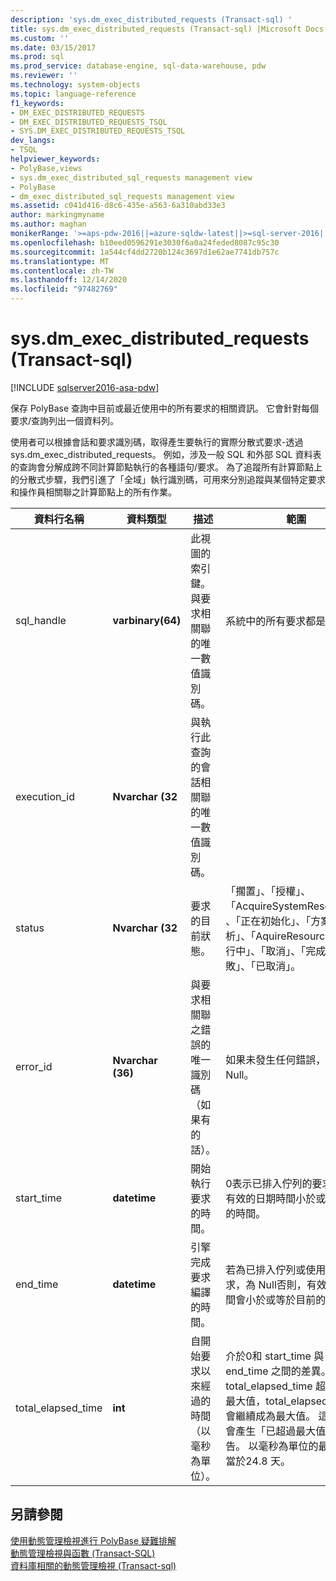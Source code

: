 ```yaml
---
description: 'sys.dm_exec_distributed_requests (Transact-sql) '
title: sys.dm_exec_distributed_requests (Transact-sql) |Microsoft Docs
ms.custom: ''
ms.date: 03/15/2017
ms.prod: sql
ms.prod_service: database-engine, sql-data-warehouse, pdw
ms.reviewer: ''
ms.technology: system-objects
ms.topic: language-reference
f1_keywords:
- DM_EXEC_DISTRIBUTED_REQUESTS
- DM_EXEC_DISTRIBUTED_REQUESTS_TSQL
- SYS.DM_EXEC_DISTRIBUTED_REQUESTS_TSQL
dev_langs:
- TSQL
helpviewer_keywords:
- PolyBase,views
- sys.dm_exec_distributed_sql_requests management view
- PolyBase
- dm_exec_distributed_sql_requests management view
ms.assetid: c041d416-d8c6-435e-a563-6a310abd33e3
author: markingmyname
ms.author: maghan
monikerRange: '>=aps-pdw-2016||=azure-sqldw-latest||>=sql-server-2016||>=sql-server-linux-2017||=azuresqldb-mi-current'
ms.openlocfilehash: b10eed0596291e3030f6a0a24feded8087c95c30
ms.sourcegitcommit: 1a544cf4dd2720b124c3697d1e62ae7741db757c
ms.translationtype: MT
ms.contentlocale: zh-TW
ms.lasthandoff: 12/14/2020
ms.locfileid: "97482769"
---
```

# <a name="sysdm_exec_distributed_requests-transact-sql"></a>sys.dm_exec_distributed_requests (Transact-sql) 
[!INCLUDE [sqlserver2016-asa-pdw](../../includes/applies-to-version/sqlserver2016-asa-pdw.md)]

  保存 PolyBase 查詢中目前或最近使用中的所有要求的相關資訊。 它會針對每個要求/查詢列出一個資料列。  
  
 使用者可以根據會話和要求識別碼，取得產生要執行的實際分散式要求-透過 sys.dm_exec_distributed_requests。 例如，涉及一般 SQL 和外部 SQL 資料表的查詢會分解成跨不同計算節點執行的各種語句/要求。 為了追蹤所有計算節點上的分散式步驟，我們引進了「全域」執行識別碼，可用來分別追蹤與某個特定要求和操作員相關聯之計算節點上的所有作業。  
  
|資料行名稱|資料類型|描述|範圍|  
|-----------------|---------------|-----------------|-----------|  
|sql_handle|**varbinary(64)**|此視圖的索引鍵。 與要求相關聯的唯一數值識別碼。|系統中的所有要求都是唯一的。|  
|execution_id|**Nvarchar (32**|與執行此查詢的會話相關聯的唯一數值識別碼。||  
|status|**Nvarchar (32**|要求的目前狀態。|「擱置」、「授權」、「AcquireSystemResources」、「正在初始化」、「方案」、「剖析」、「AquireResources」、「執行中」、「取消」、「完成」、「失敗」、「已取消」。|  
|error_id|**Nvarchar (36)**|與要求相關聯之錯誤的唯一識別碼（如果有的話）。|如果未發生任何錯誤，則設定為 Null。|  
|start_time|**datetime**|開始執行要求的時間。|0表示已排入佇列的要求;否則，有效的日期時間小於或等於目前的時間。|  
|end_time|**datetime**|引擎完成要求編譯的時間。|若為已排入佇列或使用中的要求，為 Null否則，有效的日期時間會小於或等於目前的時間。|  
|total_elapsed_time|**int**|自開始要求以來經過的時間（以毫秒為單位）。|介於0和 start_time 與 end_time 之間的差異。如果 total_elapsed_time 超過整數的最大值，total_elapsed_time 將會繼續成為最大值。 這種狀況會產生「已超過最大值」的警告。 以毫秒為單位的最大值相當於24.8 天。|  
  
## <a name="see-also"></a>另請參閱  
 [使用動態管理檢視進行 PolyBase 疑難排解](/previous-versions/sql/sql-server-2016/mt146389(v=sql.130))   
 [動態管理檢視與函數 &#40;Transact-SQL&#41;](~/relational-databases/system-dynamic-management-views/system-dynamic-management-views.md)   
 [資料庫相關的動態管理檢視 &#40;Transact-sql&#41;](../../relational-databases/system-dynamic-management-views/database-related-dynamic-management-views-transact-sql.md)  
  
